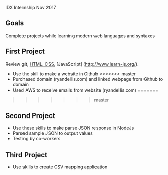 IDX Internship Nov 2017

## Goals
Complete projects while learning modern web languages and syntaxes

## First Project

Review git, [HTML, CSS](http://marksheet.io), [JavaScript] (http://www.learn-js.org/).
* Use the skill to make a website in Github
<<<<<<< master
* Purchased domain (ryandellis.com) and linked webpage from Github to domain
* Used AWS to receive emails from website (ryandellis.com)
=======
>>>>>>> master

## Second Project
* Use these skills to make parse JSON response in NodeJs
* Parsed sample JSON to output values
* Testing by co-workers

## Third Project
* Use skills to create CSV mapping application

